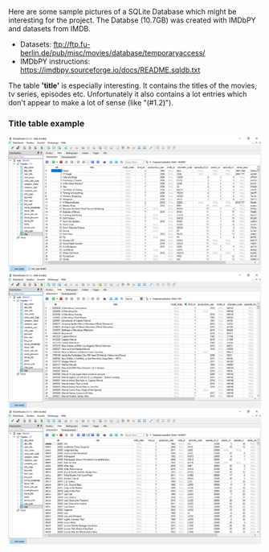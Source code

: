 Here are some sample pictures of a SQLite Database which might be interesting for the project. The Databse (10.7GB) was created with IMDbPY and datasets from IMDB.
- Datasets: ftp://ftp.fu-berlin.de/pub/misc/movies/database/temporaryaccess/
- IMDbPY instructions: https://imdbpy.sourceforge.io/docs/README.sqldb.txt

The table **'title'** is especially interesting. It contains the titles of the movies, tv series, episodes etc. Unfortunately it also contains a lot entries which don't appear to make a lot of sense (like "(#1.2)").

### Title table example
![title_image](title.PNG)
![title_image](title2.PNG)
![title_image](title3.PNG)
